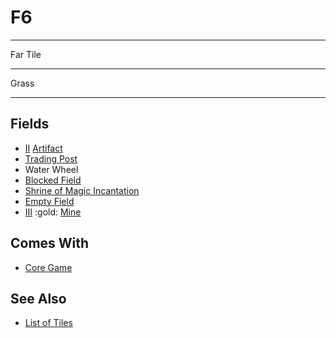 # F6

___
Far Tile
___
Grass
___


## Fields

- [Ⅱ](../difficulties.md) [Artifact](../artifacts/index.md)
- [Trading Post](../trading.md)
- Water Wheel
- [Blocked Field](../keywords/blocked_field.md)
- [Shrine of Magic Incantation](../spells/index.md)
- [Empty Field](../keywords/empty_field.md)
- [Ⅲ](../difficulties.md) :gold: [Mine](../fields.md#flaggable)


## Comes With

- [Core Game](../content/core_game.md)


## See Also

- [List of Tiles](index.md)
